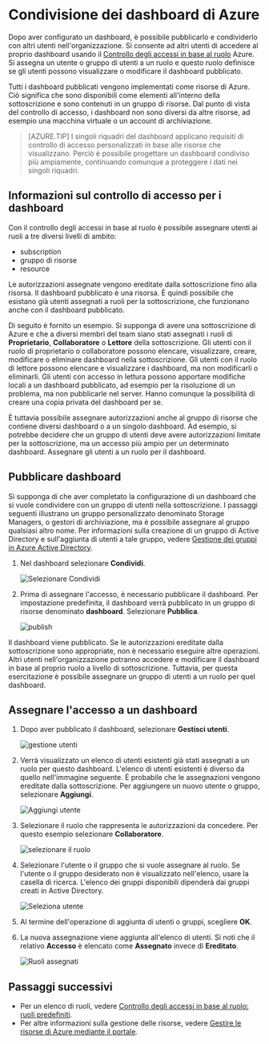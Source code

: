 <properties
   pageTitle="Accesso al dashboard del portale di Azure | Microsoft Azure"
   description="Questo articolo illustra come condividere l'accesso a un dashboard nel portale di Azure."
   services="azure-portal"
   documentationCenter=""
   authors="tfitzmac"
   manager="timlt"
   editor="tysonn"/>

<tags
   ms.service="multiple"
   ms.devlang="NA"
   ms.topic="article"
   ms.tgt_pltfrm="NA"
   ms.workload="na"
   ms.date="08/01/2016"
   ms.author="tomfitz"/>

# Condivisione dei dashboard di Azure

Dopo aver configurato un dashboard, è possibile pubblicarlo e condividerlo con altri utenti nell'organizzazione. Si consente ad altri utenti di accedere al proprio dashboard usando il [Controllo degli accessi in base al ruolo](../active-directory/role-based-access-control-configure.md) Azure. Si assegna un utente o gruppo di utenti a un ruolo e questo ruolo definisce se gli utenti possono visualizzare o modificare il dashboard pubblicato.

Tutti i dashboard pubblicati vengono implementati come risorse di Azure. Ciò significa che sono disponibili come elementi all'interno della sottoscrizione e sono contenuti in un gruppo di risorse. Dal punto di vista del controllo di accesso, i dashboard non sono diversi da altre risorse, ad esempio una macchina virtuale o un account di archiviazione.

> [AZURE.TIP] I singoli riquadri del dashboard applicano requisiti di controllo di accesso personalizzati in base alle risorse che visualizzano. Perciò è possibile progettare un dashboard condiviso più ampiamente, continuando comunque a proteggere i dati nei singoli riquadri.

## Informazioni sul controllo di accesso per i dashboard

Con il controllo degli accessi in base al ruolo è possibile assegnare utenti ai ruoli a tre diversi livelli di ambito:

- subscription
- gruppo di risorse
- resource

Le autorizzazioni assegnate vengono ereditate dalla sottoscrizione fino alla risorsa. Il dashboard pubblicato è una risorsa. È quindi possibile che esistano già utenti assegnati a ruoli per la sottoscrizione, che funzionano anche con il dashboard pubblicato.

Di seguito è fornito un esempio. Si supponga di avere una sottoscrizione di Azure e che a diversi membri del team siano stati assegnati i ruoli di **Proprietario**, **Collaboratore** o **Lettore** della sottoscrizione. Gli utenti con il ruolo di proprietario o collaboratore possono elencare, visualizzare, creare, modificare o eliminare dashboard nella sottoscrizione. Gli utenti con il ruolo di lettore possono elencare e visualizzare i dashboard, ma non modificarli o eliminarli. Gli utenti con accesso in lettura possono apportare modifiche locali a un dashboard pubblicato, ad esempio per la risoluzione di un problema, ma non pubblicarle nel server. Hanno comunque la possibilità di creare una copia privata del dashboard per se.

È tuttavia possibile assegnare autorizzazioni anche al gruppo di risorse che contiene diversi dashboard o a un singolo dashboard. Ad esempio, si potrebbe decidere che un gruppo di utenti deve avere autorizzazioni limitate per la sottoscrizione, ma un accesso più ampio per un determinato dashboard. Assegnare gli utenti a un ruolo per il dashboard.

## Pubblicare dashboard

Si supponga di che aver completato la configurazione di un dashboard che si vuole condividere con un gruppo di utenti nella sottoscrizione. I passaggi seguenti illustrano un gruppo personalizzato denominato Storage Managers, o gestori di archiviazione, ma è possibile assegnare al gruppo qualsiasi altro nome. Per informazioni sulla creazione di un gruppo di Active Directory e sull'aggiunta di utenti a tale gruppo, vedere [Gestione dei gruppi in Azure Active Directory](../active-directory/active-directory-accessmanagement-manage-groups.md).

1. Nel dashboard selezionare **Condividi**.

     ![Selezionare Condividi](./media/azure-portal-dashboard-share-access/select-share.png)

2. Prima di assegnare l'accesso, è necessario pubblicare il dashboard. Per impostazione predefinita, il dashboard verrà pubblicato in un gruppo di risorse denominato **dashboard**. Selezionare **Pubblica**.

     ![publish](./media/azure-portal-dashboard-share-access/publish.png)

Il dashboard viene pubblicato. Se le autorizzazioni ereditate dalla sottoscrizione sono appropriate, non è necessario eseguire altre operazioni. Altri utenti nell'organizzazione potranno accedere e modificare il dashboard in base al proprio ruolo a livello di sottoscrizione. Tuttavia, per questa esercitazione è possibile assegnare un gruppo di utenti a un ruolo per quel dashboard.

## Assegnare l'accesso a un dashboard

1. Dopo aver pubblicato il dashboard, selezionare **Gestisci utenti**.

     ![gestione utenti](./media/azure-portal-dashboard-share-access/manage-users.png)

2. Verrà visualizzato un elenco di utenti esistenti già stati assegnati a un ruolo per questo dashboard. L'elenco di utenti esistenti è diverso da quello nell'immagine seguente. È probabile che le assegnazioni vengono ereditate dalla sottoscrizione. Per aggiungere un nuovo utente o gruppo, selezionare **Aggiungi**.

     ![Aggiungi utente](./media/azure-portal-dashboard-share-access/existing-users.png)

3. Selezionare il ruolo che rappresenta le autorizzazioni da concedere. Per questo esempio selezionare **Collaboratore**.

     ![selezionare il ruolo](./media/azure-portal-dashboard-share-access/select-role.png)

4. Selezionare l'utente o il gruppo che si vuole assegnare al ruolo. Se l'utente o il gruppo desiderato non è visualizzato nell'elenco, usare la casella di ricerca. L'elenco dei gruppi disponibili dipenderà dai gruppi creati in Active Directory.

     ![Seleziona utente](./media/azure-portal-dashboard-share-access/select-user.png)

5. Al termine dell'operazione di aggiunta di utenti o gruppi, scegliere **OK**.

6. La nuova assegnazione viene aggiunta all'elenco di utenti. Si noti che il relativo **Accesso** è elencato come **Assegnato** invece di **Ereditato**.

     ![Ruoli assegnati](./media/azure-portal-dashboard-share-access/assigned-roles.png)

## Passaggi successivi

- Per un elenco di ruoli, vedere [Controllo degli accessi in base al ruolo: ruoli predefiniti](../active-directory/role-based-access-built-in-roles.md).
- Per altre informazioni sulla gestione delle risorse, vedere [Gestire le risorse di Azure mediante il portale](resource-group-portal.md).

<!---HONumber=AcomDC_0803_2016-->